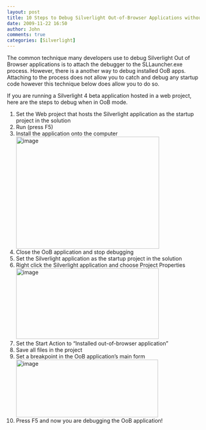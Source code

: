 ```yaml
---
layout: post
title: 10 Steps to Debug Silverlight Out-of-Browser Applications without Attaching
date: 2009-11-22 16:50
author: John
comments: true
categories: [Silverlight]
---
```

<p>The common technique many developers use to debug Silverlight Out of Browser applications is to attach the debugger to the SLLauncher.exe process. However, there is a another way to debug installed OoB apps. Attaching to the process does not allow you to catch and debug any startup code however this technique below does allow you to do so.</p>  <p>If you are running a Silverlight 4 beta application hosted in a web project, here are the steps to debug when in OoB mode.</p>  <ol>   <li>Set the Web project that hosts the Silverlight application as the startup project in the solution</li>    <li>Run (press F5) </li>    <li>     <div align="left">Install the application onto the computer<a href="/wp-content/uploads/files/media/image/WindowsLiveWriter/10StepstoDebugSilverlightOutofBrowserApp_C2BA/image_2.png"><img style="border-bottom: 0px; border-left: 0px; display: inline; border-top: 0px; border-right: 0px" title="image" border="0" alt="image" src="/wp-content/uploads/files/media/image/WindowsLiveWriter/10StepstoDebugSilverlightOutofBrowserApp_C2BA/image_thumb.png" width="374" height="293" /></a> </div>   </li>    <li>Close the OoB application and stop debugging</li>    <li>     <div align="left">Set the Silverlight application as the startup project in the solution</div>   </li>    <li>     <div align="left">Right click the Silverlight application and choose Project Properties<a href="/wp-content/uploads/files/media/image/WindowsLiveWriter/10StepstoDebugSilverlightOutofBrowserApp_C2BA/image_4.png"><img style="border-bottom: 0px; border-left: 0px; display: inline; border-top: 0px; border-right: 0px" title="image" border="0" alt="image" src="/wp-content/uploads/files/media/image/WindowsLiveWriter/10StepstoDebugSilverlightOutofBrowserApp_C2BA/image_thumb_1.png" width="373" height="185" /></a>&#160;</div>   </li>    <li>     <div align="left">Set the Start Action to “Installed out-of-browser application”</div>   </li>    <li>Save all files in the project </li>    <li>     <div align="left">Set a breakpoint in the OoB application’s main form<a href="/wp-content/uploads/files/media/image/WindowsLiveWriter/10StepstoDebugSilverlightOutofBrowserApp_C2BA/image_6.png"><img style="border-bottom: 0px; border-left: 0px; display: inline; border-top: 0px; border-right: 0px" title="image" border="0" alt="image" src="/wp-content/uploads/files/media/image/WindowsLiveWriter/10StepstoDebugSilverlightOutofBrowserApp_C2BA/image_thumb_2.png" width="371" height="151" /></a> </div>   </li>    <li>     <div align="left">Press F5 and now you are debugging the OoB application! </div>   </li> </ol>

